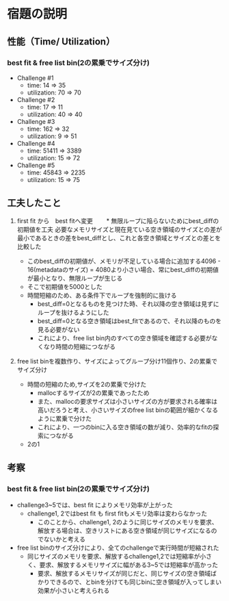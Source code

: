 # 宿題の説明

## 性能（Time/ Utilization）

### best fit & free list bin(2の累乗でサイズ分け)
* Challenge #1
   * time: 14 => 35
   * utilization: 70 => 70
* Challenge #2
   * time: 17 => 11
   * utilization: 40 => 40
* Challenge #3
   * time: 162 => 32
   * utilization: 9 => 51
* Challenge #4
   * time: 51411 => 3389
   * utilization: 15 => 72
* Challenge #5
   * time: 45843 => 2235
   * utilization: 15 => 75

## 工夫したこと
1. first fit から　best fitへ変更
　　* 無限ループに陥らないためにbest_diffの初期値を工夫
       必要なメモリサイズと現在見ている空き領域のサイズとの差が最小であるときの差をbest_diffとし、これと各空き領域とサイズとの差とを比較した
      * このbest_diffの初期値が、メモリが不足している場合に追加する4096 - 16(metadataのサイズ) = 4080より小さい場合、常にbest_diffの初期値が最小となり、無限ループが生じる
      * そこで初期値を5000とした
   * 時間短縮のため、ある条件下でループを強制的に抜ける
      * best_diff=0となるものを見つけた時、それ以降の空き領域は見ずにループを抜けるようにした
      * best_diff=0となる空き領域はbest_fitであるので、それ以降のものを見る必要がない
      * これにより、free list bin内のすべての空き領域を確認する必要がなくなり時間の短縮につながる

2. free list binを複数作り、サイズによってグループ分け11個作り、2の累乗でサイズ分け
   * 時間の短縮のため,サイズを2の累乗で分けた
     * mallocするサイズが2の累乗であったため
     * また、mallocの要求サイズは小さいサイズの方が要求される確率は高いだろうと考え、小さいサイズのfree list binの範囲が細かくなるように累乗で分けた
     * これにより、一つのbinに入る空き領域の数が減り、効率的なfitの探索につながる
   * 2の1

## 考察
### best fit & free list bin(2の累乗でサイズ分け)
* challenge3~5では、best fit によりメモリ効率が上がった
    * challenge1, 2ではbest fit も first fitもメモリ効率は変わらなかった
      * このことから、challenge1, 2のように同じサイズのメモリを要求、解放する場合は、空きリストにある空き領域が同じサイズになるのでないかと考える
* free list binのサイズ分けにより、全てのchallengeで実行時間が短縮された
    * 同じサイズのメモリを要求、解放するchallenge1,2では短縮率が小さく、要求、解放するメモリサイズに幅がある3~5では短縮率が高かった
      * 要求、解放するメモリサイズが同じだと、同じサイズの空き領域ばかりできるので、とbinを分けても同じbinに空き領域が入ってしまい効果が小さいと考えられる
    